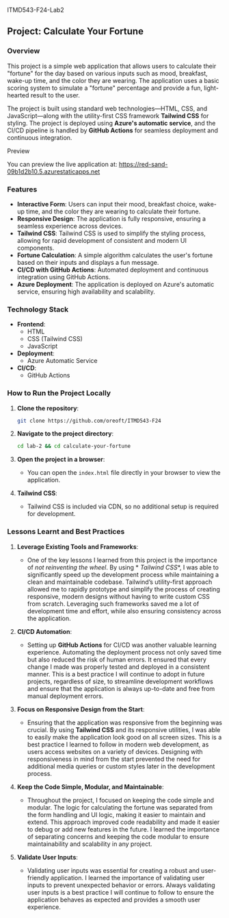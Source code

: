 ITMD543-F24-Lab2

## Project: Calculate Your Fortune

### Overview

This project is a simple web application that allows users to calculate their "fortune" for the day based on various
inputs such as mood, breakfast, wake-up time, and the color they are wearing. The application uses a basic scoring
system to simulate a "fortune" percentage and provide a fun, light-hearted result to the user.

The project is built using standard web technologies—HTML, CSS, and JavaScript—along with the utility-first CSS
framework **Tailwind CSS** for styling. The project is deployed using **Azure's automatic service**, and the CI/CD
pipeline is handled by **GitHub Actions** for seamless deployment and continuous integration.

Preview

You can preview the live application at: https://red-sand-09b1d2b10.5.azurestaticapps.net

### Features

- **Interactive Form**: Users can input their mood, breakfast choice, wake-up time, and the color they are wearing to
  calculate their fortune.
- **Responsive Design**: The application is fully responsive, ensuring a seamless experience across devices.
- **Tailwind CSS**: Tailwind CSS is used to simplify the styling process, allowing for rapid development of consistent
  and modern UI components.
- **Fortune Calculation**: A simple algorithm calculates the user's fortune based on their inputs and displays a fun
  message.
- **CI/CD with GitHub Actions**: Automated deployment and continuous integration using GitHub Actions.
- **Azure Deployment**: The application is deployed on Azure's automatic service, ensuring high availability and
  scalability.

### Technology Stack

- **Frontend**:
    - HTML
    - CSS (Tailwind CSS)
    - JavaScript
- **Deployment**:
    - Azure Automatic Service
- **CI/CD**:
    - GitHub Actions

### How to Run the Project Locally

1. **Clone the repository**:
   ```bash
   git clone https://github.com/oreoft/ITMD543-F24
   ```

2. **Navigate to the project directory**:
   ```bash
   cd lab-2 && cd calculate-your-fortune
   ```

3. **Open the project in a browser**:
    - You can open the `index.html` file directly in your browser to view the application.

4. **Tailwind CSS**:
    - Tailwind CSS is included via CDN, so no additional setup is required for development.

### Lessons Learnt and Best Practices

1. **Leverage Existing Tools and Frameworks**:
    - One of the key lessons I learned from this project is the importance of *not reinventing the wheel*. By using *
      *Tailwind CSS**, I was able to significantly speed up the development process while maintaining a clean and
      maintainable codebase. Tailwind’s utility-first approach allowed me to rapidly prototype and simplify the process
      of creating responsive, modern designs without having to write custom CSS from scratch. Leveraging such frameworks
      saved me a lot of development time and effort, while also ensuring consistency across the application.

2. **CI/CD Automation**:
    - Setting up **GitHub Actions** for CI/CD was another valuable learning experience. Automating the deployment
      process not only saved time but also reduced the risk of human errors. It ensured that every change I made was
      properly tested and deployed in a consistent manner. This is a best practice I will continue to adopt in future
      projects, regardless of size, to streamline development workflows and ensure that the application is always
      up-to-date and free from manual deployment errors.

3. **Focus on Responsive Design from the Start**:
    - Ensuring that the application was responsive from the beginning was crucial. By using **Tailwind CSS** and its
      responsive utilities, I was able to easily make the application look good on all screen sizes. This is a best
      practice I learned to follow in modern web development, as users access websites on a variety of devices.
      Designing with responsiveness in mind from the start prevented the need for additional media queries or custom
      styles later in the development process.

4. **Keep the Code Simple, Modular, and Maintainable**:
    - Throughout the project, I focused on keeping the code simple and modular. The logic for calculating the fortune
      was separated from the form handling and UI logic, making it easier to maintain and extend. This approach improved
      code readability and made it easier to debug or add new features in the future. I learned the importance of
      separating concerns and keeping the code modular to ensure maintainability and scalability in any project.

5. **Validate User Inputs**:
    - Validating user inputs was essential for creating a robust and user-friendly application. I learned the importance
      of validating user inputs to prevent unexpected behavior or errors. Always validating user inputs is a
      best practice I will continue to follow to ensure the application behaves as expected and provides a smooth user
      experience.
